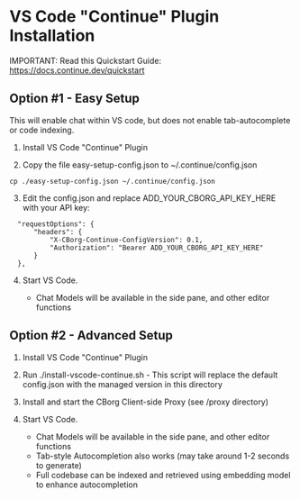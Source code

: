 # VS Code "Continue" Plugin Installation

IMPORTANT: Read this Quickstart Guide: https://docs.continue.dev/quickstart

## Option #1 - Easy Setup

This will enable chat within VS code, but does not enable tab-autocomplete or code indexing.

1. Install VS Code "Continue" Plugin

2. Copy the file easy-setup-config.json to ~/.continue/config.json

```
cp ./easy-setup-config.json ~/.continue/config.json
```

3. Edit the config.json and replace ADD_YOUR_CBORG_API_KEY_HERE with your API key:

```
  "requestOptions": {
      "headers": {
          "X-CBorg-Continue-ConfigVersion": 0.1,
          "Authorization": "Bearer ADD_YOUR_CBORG_API_KEY_HERE"
      }
  },
```

4. Start VS Code.

   - Chat Models will be available in the side pane, and other editor functions

## Option #2 - Advanced Setup

1. Install VS Code "Continue" Plugin

2. Run ./install-vscode-continue.sh - 
   This script will replace the default config.json with the managed version in this directory

3. Install and start the CBorg Client-side Proxy (see /proxy directory)

4. Start VS Code.

   - Chat Models will be available in the side pane, and other editor functions
   - Tab-style Autocompletion also works (may take around 1-2 seconds to generate)
   - Full codebase can be indexed and retrieved using embedding model to enhance autocompletion
